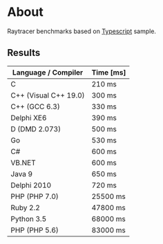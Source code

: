 # About

Raytracer benchmarks based on [Typescript](http://www.typescriptlang.org) sample.  

## Results

Language / Compiler       | Time [ms]
------------------------- | -------------
C                         | 210 ms
C++ (Visual C++ 19.0)     | 300 ms
C++ (GCC 6.3)             | 330 ms
Delphi XE6                | 390 ms
D   (DMD 2.073)           | 500 ms
Go                        | 530 ms
C#                        | 600 ms
VB.NET                    | 600 ms
Java 9                    | 650 ms
Delphi 2010               | 720 ms
PHP (PHP 7.0)             | 25500 ms
Ruby 2.2                  | 47800 ms
Python 3.5                | 68000 ms
PHP (PHP 5.6)             | 83000 ms